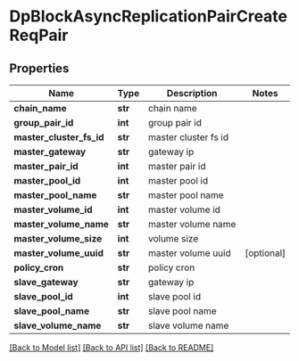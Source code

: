 # DpBlockAsyncReplicationPairCreateReqPair

## Properties
Name | Type | Description | Notes
------------ | ------------- | ------------- | -------------
**chain_name** | **str** | chain name | 
**group_pair_id** | **int** | group pair id | 
**master_cluster_fs_id** | **str** | master cluster fs id | 
**master_gateway** | **str** | gateway ip | 
**master_pair_id** | **int** | master pair id | 
**master_pool_id** | **int** | master pool id | 
**master_pool_name** | **str** | master pool name | 
**master_volume_id** | **int** | master volume id | 
**master_volume_name** | **str** | master volume name | 
**master_volume_size** | **int** | volume size | 
**master_volume_uuid** | **str** | master volume uuid | [optional] 
**policy_cron** | **str** | policy cron | 
**slave_gateway** | **str** | gateway ip | 
**slave_pool_id** | **int** | slave pool id | 
**slave_pool_name** | **str** | slave pool name | 
**slave_volume_name** | **str** | slave volume name | 

[[Back to Model list]](../README.md#documentation-for-models) [[Back to API list]](../README.md#documentation-for-api-endpoints) [[Back to README]](../README.md)


